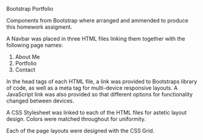 Bootstrap Portfolio

Components from Bootstrap where arranged and ammended to produce this homework assigment.  

A Navbar was placed in three HTML files linking them together with the following page names:

  1.  About Me
  2.  Portfolio
  3.  Contact

In the head tags of each HTML file, a link was provided to Bootstraps library of code, as well as a meta tag for multi-device responsive layouts.  A JavaScript link was also provided so that different options for functionality changed between devices.

A CSS Stylesheet was linked to each of the HTML files for astetic layout design.  Colors were matched throughout for uniformity.

Each of the page layouts were designed with the CSS Grid.
